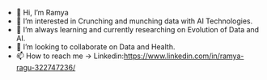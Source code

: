 - 👋 Hi, I’m Ramya
- 👀 I’m interested in Crunching and munching data with AI Technologies. 
- 🌱 I’m always learning and currently researching on Evolution of Data and AI.
- 💞️ I’m looking to collaborate on Data and Health. 
- 📫 How to reach me -> Linkedin:https://www.linkedin.com/in/ramya-ragu-322747236/

<!---
RamyaRagu2506/RamyaRagu2506 is a ✨ special ✨ repository because its `README.md` (this file) appears on your GitHub profile.
You can click the Preview link to take a look at your changes.
--->

